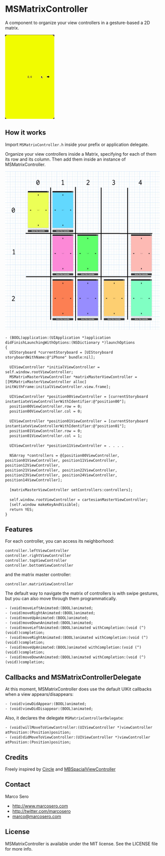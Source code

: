 # MSMatrixController
A component to organize your view controllers in a gesture-based a 2D matrix.

![image](MSMatrixControllerDemo/animated_matrix.gif)

## How it works

Import `MSMatrixController.h` inside your prefix or application delegate. 

Organize your view controllers inside a Matrix, specifying for each of them its row and its column. Then add them inside an instance of MSMatrixController.

![image](MSMatrixControllerDemo/matrix.jpg)

    - (BOOL)application:(UIApplication *)application didFinishLaunchingWithOptions:(NSDictionary *)launchOptions
    {
      UIStoryboard *currentStoryboard = [UIStoryboard storyboardWithName:@"iPhone" bundle:nil];

      UIViewController *initialViewController = self.window.rootViewController;
      MSMatrixMasterViewController *matrixMasterViewController = [[MSMatrixMasterViewController alloc] initWithFrame:initialViewController.view.frame];

      UIViewController *position00ViewController = [currentStoryboard instantiateViewControllerWithIdentifier:@"position00"];
      position00ViewController.row = 0;
      position00ViewController.col = 0;

      UIViewController *position01ViewController = [currentStoryboard instantiateViewControllerWithIdentifier:@"position01"];
      position01ViewController.row = 0;
      position01ViewController.col = 1;
      
      UIViewController *position11ViewController = . . . . 

      NSArray *controllers = @[position00ViewController, position01ViewController, position11ViewController, position12ViewController,
    position21ViewController, position22ViewController, position23ViewController, position24ViewController, position14ViewController];
    
      [matrixMasterViewController setControllers:controllers];

      self.window.rootViewController = cartesianMasterViewController;
      [self.window makeKeyAndVisible];
      return YES;
    }

## Features  
    
For each controller, you can access its neighborhood:

    controller.leftViewController
    controller.rightViewController
    controller.topViewController
    controller.bottomViewController
    
and the matrix master controller:

    controller.matrixViewController
    
The default way to navigate the matrix of controllers is with swipe gestures, but you can also move through them programmatically.

    - (void)moveLeftAnimated:(BOOL)animated;
    - (void)moveRightAnimated:(BOOL)animated;
    - (void)moveUpAnimated:(BOOL)animated;
    - (void)moveDownAnimated:(BOOL)animated;
    - (void)moveLeftAnimated:(BOOL)animated withCompletion:(void (^)(void))completion;
    - (void)moveRightAnimated:(BOOL)animated withCompletion:(void (^)(void))completion;
    - (void)moveUpAnimated:(BOOL)animated withCompletion:(void (^)(void))completion;
    - (void)moveDownAnimated:(BOOL)animated withCompletion:(void (^)(void))completion;
 
## Callbacks and MSMatrixControllerDelegate

At this moment, MSMatrixController does use the default UIKit callbacks when a view appears/disappears:

    - (void)viewDidAppear:(BOOL)animated;    
    - (void)viewDidDisappear:(BOOL)animated;

Also, it declares the delegate `MSMatrixControllerDelegate`:

    - (void)willMoveToViewController:(UIViewController *)viewController atPosition:(Position)position;
    - (void)didMoveToViewController:(UIViewController *)viewController atPosition:(Position)position;

## Credits

Freely inspired by [Circle](https://itunes.apple.com/gb/app/circle-whos-around-you/id488720081?mt=8) and [MBSpacialViewController](https://github.com/mobitar/MBSpacialViewController)

## Contact

Marco Sero

- http://www.marcosero.com
- http://twitter.com/marcosero 
- marco@marcosero.com

## License

MSMatrixController is available under the MIT license. See the LICENSE file for more info.


